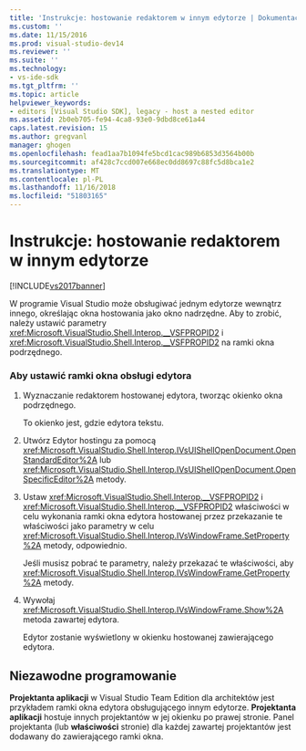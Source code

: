 ```yaml
---
title: 'Instrukcje: hostowanie redaktorem w innym edytorze | Dokumentacja firmy Microsoft'
ms.custom: ''
ms.date: 11/15/2016
ms.prod: visual-studio-dev14
ms.reviewer: ''
ms.suite: ''
ms.technology:
- vs-ide-sdk
ms.tgt_pltfrm: ''
ms.topic: article
helpviewer_keywords:
- editors [Visual Studio SDK], legacy - host a nested editor
ms.assetid: 2b0eb705-fe94-4ca8-93e0-9dbd8ce61a44
caps.latest.revision: 15
ms.author: gregvanl
manager: ghogen
ms.openlocfilehash: fead1aa7b1094fe5bcd1cac989b6853d3564b00b
ms.sourcegitcommit: af428c7ccd007e668ec0dd8697c88fc5d8bca1e2
ms.translationtype: MT
ms.contentlocale: pl-PL
ms.lasthandoff: 11/16/2018
ms.locfileid: "51803165"
---
```

# <a name="how-to-host-an-editor-in-another-editor"></a>Instrukcje: hostowanie redaktorem w innym edytorze
[!INCLUDE[vs2017banner](../includes/vs2017banner.md)]

W programie Visual Studio może obsługiwać jednym edytorze wewnątrz innego, określając okna hostowania jako okno nadrzędne. Aby to zrobić, należy ustawić parametry <xref:Microsoft.VisualStudio.Shell.Interop.__VSFPROPID2> i <xref:Microsoft.VisualStudio.Shell.Interop.__VSFPROPID2> na ramki okna podrzędnego.  
  
### <a name="to-set-up-the-window-frame-to-host-an-editor"></a>Aby ustawić ramki okna obsługi edytora  
  
1.  Wyznaczanie redaktorem hostowanej edytora, tworząc okienko okna podrzędnego.  
  
     To okienko jest, gdzie edytora tekstu.  
  
2.  Utwórz Edytor hostingu za pomocą <xref:Microsoft.VisualStudio.Shell.Interop.IVsUIShellOpenDocument.OpenStandardEditor%2A> lub <xref:Microsoft.VisualStudio.Shell.Interop.IVsUIShellOpenDocument.OpenSpecificEditor%2A> metody.  
  
3.  Ustaw <xref:Microsoft.VisualStudio.Shell.Interop.__VSFPROPID2> i <xref:Microsoft.VisualStudio.Shell.Interop.__VSFPROPID2> właściwości w celu wykonania ramki okna edytora hostowanej przez przekazanie te właściwości jako parametry w celu <xref:Microsoft.VisualStudio.Shell.Interop.IVsWindowFrame.SetProperty%2A> metody, odpowiednio.  
  
     Jeśli musisz pobrać te parametry, należy przekazać te właściwości, aby <xref:Microsoft.VisualStudio.Shell.Interop.IVsWindowFrame.GetProperty%2A> metody.  
  
4.  Wywołaj <xref:Microsoft.VisualStudio.Shell.Interop.IVsWindowFrame.Show%2A> metoda zawartej edytora.  
  
     Edytor zostanie wyświetlony w okienku hostowanej zawierającego edytora.  
  
## <a name="robust-programming"></a>Niezawodne programowanie  
 **Projektanta aplikacji** w Visual Studio Team Edition dla architektów jest przykładem ramki okna edytora obsługującego innym edytorze. **Projektanta aplikacji** hostuje innych projektantów w jej okienku po prawej stronie. Panel projektanta (lub **właściwości** stronie) dla każdej zawartej projektantów jest dodawany do zawierającego ramki okna.

